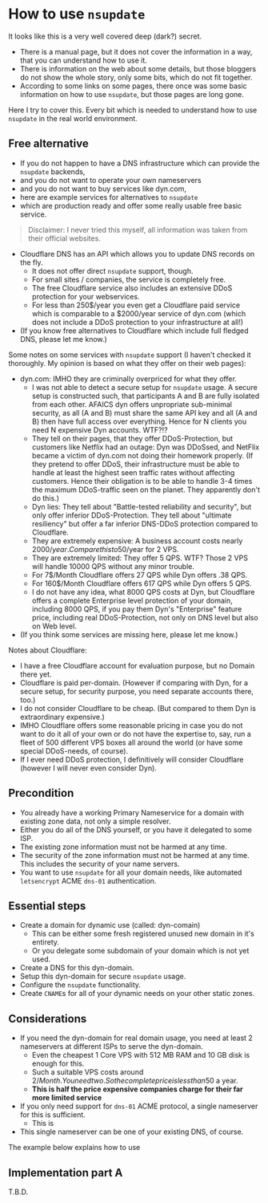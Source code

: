# How to use `nsupdate`

It looks like this is a very well covered deep (dark?) secret.

- There is a manual page, but it does not cover the information in a way, that you can understand how to use it.
- There is information on the web about some details, but those bloggers do not show the whole story, only some bits, which do not fit together.
- According to some links on some pages, there once was some basic information on how to use `nsupdate`, but those pages are long gone.

Here I try to cover this.  Every bit which is needed to understand how to use `nsupdate` in the real world environment.

## Free alternative

- If you do not happen to have a DNS infrastructure which can provide the `nsupdate` backends,
- and you do not want to operate your own nameservers
- and you do not want to buy services like dyn.com,
- here are example services for alternatives to `nsupdate`
- which are production ready and offer some really usable free basic service.

> Disclaimer:  I never tried this myself, all information was taken from their official websites.

- Cloudflare DNS has an API which allows you to update DNS records on the fly.
  - It does not offer direct `nsupdate` support, though.
  - For small sites / companies, the service is completely free.
  - The free Cloudflare service also includes an extensive DDoS protection for your webservices.
  - For less than 250$/year you even get a Cloudflare paid service which is comparable to a $2000/year service of dyn.com (which does not include a DDoS protection to your infrastructure at all!)
- (If you know free alternatives to Cloudflare which include full fledged DNS, please let me know.)

Some notes on some services with `nsupdate` support (I haven't checked it thoroughly.  My opinion is based on what they offer on their web pages):

- dyn.com: IMHO they are criminally overpriced for what they offer.
  - I was not able to detect a secure setup for `nsupdate` usage.  A secure setup is constructed such, that participants A and B are fully isolated from each other.  AFAICS dyn offers unpropriate sub-minimal security, as all (A and B) must share the same API key and all (A and B) then have full access over everything.  Hence for N clients you need N expensive Dyn accounts.  WTF?!?
  - They tell on their pages, that they offer DDoS-Protection, but customers like Netflix had an outage: Dyn was DDoSsed, and NetFlix became a victim of dyn.com not doing their homework properly.  (If they pretend to offer DDoS, their infrastructure must be able to handle at least the highest seen traffic rates without affecting customers.  Hence their obligation is to be able to handle 3-4 times the maximum DDoS-traffic seen on the planet.  They apparently don't do this.)
  - Dyn lies:  They tell about "Battle-tested reliability and security", but only offer inferior DDoS-Protection.   They tell about "ultimate resiliency" but offer a far inferior DNS-DDoS protection compared to Cloudflare.
  - They are extremely expensive:  A business account costs nearly 2000$/year.  Compare this to 50$/year for 2 VPS.
  - They are extremely limited:  They offer 5 QPS.  WTF?  Those 2 VPS will handle 10000 QPS without any minor trouble.
  - For 7$/Month Cloudflare offers 27 QPS while Dyn offers .38 QPS.
  - For 160$/Month Cloudflare offers 617 QPS while Dyn offers 5 QPS.
  - I do not have any idea, what 8000 QPS costs at Dyn, but Cloudflare offers a complete Enterprise level protection of your domain, including 8000 QPS, if you pay them Dyn's "Enterprise" feature price, including real DDoS-Protection, not only on DNS level but also on Web level.
- (If you think some services are missing here, please let me know.)

Notes about Cloudflare:
  - I have a free Cloudflare account for evaluation purpose, but no Domain there yet.
  - Cloudflare is paid per-domain.  (However if comparing with Dyn, for a secure setup, for security purpose, you need separate accounts there, too.)
  - I do not consider Cloudflare to be cheap.  (But compared to them Dyn is extraordinary expensive.)
  - IMHO Cloudflare offers some reasonable pricing in case you do not want to do it all of your own or do not have the expertise to, say, run a fleet of 500 different VPS boxes all around the world (or have some special DDoS-needs, of course).
  - If I ever need DDoS protection, I definitively will consider Cloudflare (however I will never even consider Dyn).


## Precondition

- You already have a working Primary Nameservice for a domain with existing zone data, not only a simple resolver.
- Either you do all of the DNS yourself, or you have it delegated to some ISP.
- The existing zone information must not be harmed at any time.
- The security of the zone information must not be harmed at any time.  This includes the security of your name servers.
- You want to use `nsupdate` for all your domain needs, like automated `letsencrypt` ACME `dns-01` authentication.

## Essential steps

- Create a domain for dynamic use (called: dyn-comain)
  - This can be either some fresh registered unused new domain in it's entirety.
  - Or you delegate some subdomain of your domain which is not yet used.
- Create a DNS for this dyn-domain.
- Setup this dyn-domain for secure `nsupdate` usage.
- Configure the `nsupdate` functionality.
- Create `CNAME`s for all of your dynamic needs on your other static zones.

## Considerations

- If you need the dyn-domain for real domain usage, you need at least 2 nameservers at different ISPs to serve the dyn-domain.
  - Even the cheapest 1 Core VPS with 512 MB RAM and 10 GB disk is enough for this.
  - Such a suitable VPS costs around 2$/Month.  You need two.  So the complete price is less than 50$ a year.
  - **This is half the price expensive companies charge for their far more limited service**
- If you only need support for `dns-01` ACME protocol, a single nameserver for this is sufficient.
  - This is 
- This single nameserver can be one of your existing DNS, of course.

The example below explains how to use 

## Implementation part A

T.B.D.
